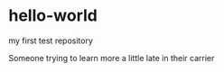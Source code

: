 # hello-world
my first test repository

Someone trying to learn more a little late in their carrier
